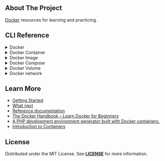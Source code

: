 ## About The Project
[Docker][docker_website] resources for learning and practicing.


## CLI Reference
<details>
<summary>Docker</summary>

### Docker CLI reference


```bash
# List running containers
docker ps
``` 


```bash
# List all containers
docker ps -a
```

```bash
# Start stopped containers
docker start container_id/container_name
```

```bash
# Stop one or more running containers
docker stop container_id/container_name
```

```bash
# Attach local standard input, output, and error streams to a running container
docker attach container_id/container_name
```

```bash
# Remove one or more containers
docker rm container_id/container_name
```

```bash
# Fetch the logs of a container
docker logs container_id/container_name
```

```bash
# Return low-level information on Docker objects
docker inspect container_id/container_name
```

```bash
# Restart one or more containers
docker restart container_name/container_id
```

```bash
# Remove unused data
docker system prune 
```

```bash
# Log in to a Docker registry
docker login
```

```bash
# Tag an image
docker tag mycurl username/repository_name:version
```

```bash
# Upload an image to a registry
docker push username/repository_name:version
```

##
</details>


<details>
<summary>Docker Container</summary>

### Docker Container CLI reference

```bash
# List containers
docker container ls 
```

```bash
# Remove all stopped containers
docker container prune
```

```bash
# Stop one or more running containers
docker container stop CONTAINER
```

##
</details>


<details>
<summary>Docker Image</summary>

### Docker Image CLI reference
```bash
# List images
docker image ls
```

```bash
# Display detailed information on one or more images
docker image inspect repository_name:tag/image_id
```


```bash
# Show the history of an image
docker image history repository_name:tag/image_id
```


```bash
# Pull an image or a repository from a registry
docker image pull repository_name:tag/image_id
```


```bash
# Remove one or more images
docker image rm repository_name:tag/image_id 
```


```bash
# Remove unused images
docker image prune
```

##
</details>


<details>

<summary>Docker Compose</summary>

### docker-compose CLI reference

```bash
# Check version
docker compose version
```

```bash
# Logs from each of the services interleaved into a single stream
docker compose logs -f
```
```bash
# Logs from specific services
docker compose logs -f app
```


```bash
# Build or rebuild services
docker compose build
```


```bash
# Create and start containers
docker compose up

# Options
docker compose up -d
docker compose up --build
docker compose up container_name/container_id
```

```bash
# Stop services
docker compose stop

```


```bash
# Removes stopped service containers
docker compose rm
```


```bash
# Stop and remove containers, networks
docker compose down
```
##

</details>


<details>

<summary>Docker Volume</summary>

### Docker Volume CLI reference

```bash
# List volumes
docker volume ls
```

```bash
# Remove one or more volumes
docker volume rm volume_name
```

```bash
# Create a volume
docker volume create --name volume_name
```

##

</details>



<details>

<summary>Docker network</summary>

### Docker network CLI reference

```bash 
docker network ls
```

```bash 
docker network prune
```

```bash 
docker inspect container_name/container_id
```

```bash 
docker network create network_name
```

```bash 
docker run --rm -d --name web-server --network network_name image_name
```

##
</details>


## Learn More
- [Getting Started](https://docs.docker.com/get-started/)
- [What next](https://docs.docker.com/get-started/11_what_next/)
- [Reference documentation](https://docs.docker.com/reference/)
- [The Docker Handbook – Learn Docker for Beginners](https://www.freecodecamp.org/news/the-docker-handbook/#how-to-run-a-container)
- [A PHP development environment generator built with Docker containers.](https://phpdocker.io/)
- [Introduction to Containers](https://container.training/intro-selfpaced.yml.html#1)


## License
Distributed under the MIT License. See **[LICENSE][license]** for more information.


[//]: # (Links)
[docker_website]: https://www.docker.com/
[license]: https://github.com/habibun/docker/blob/main/LICENSE

